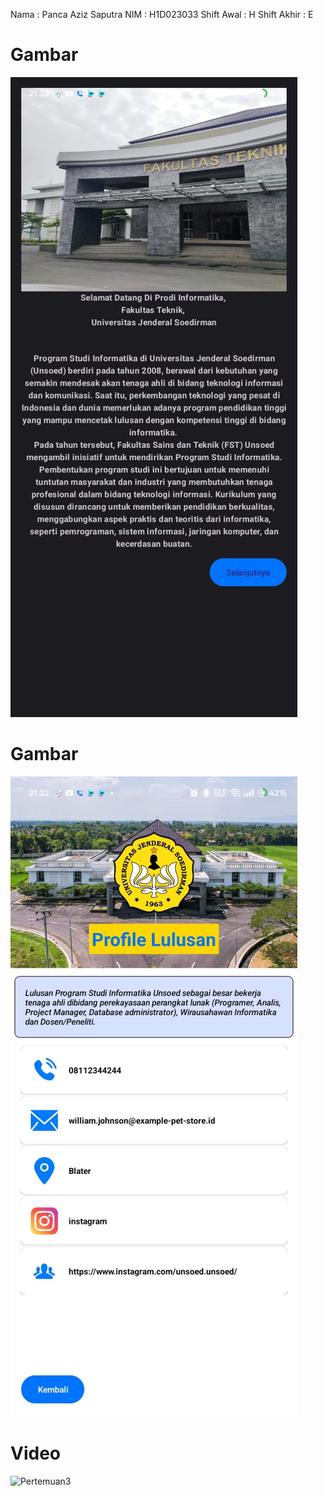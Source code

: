 Nama : Panca Aziz Saputra
NIM  : H1D023033
Shift Awal : H
Shift Akhir : E

# Gambar

![Pertemuan2](ScreenShoot/pertemuan2.jpg)

# Gambar

![Pertemuan3](ScreenShoot/Pertemuan3.jpg)


# Video
![Pertemuan3](ScreenShoot/vid_3-ezgif.com-video-to-gif-converter.gif)


